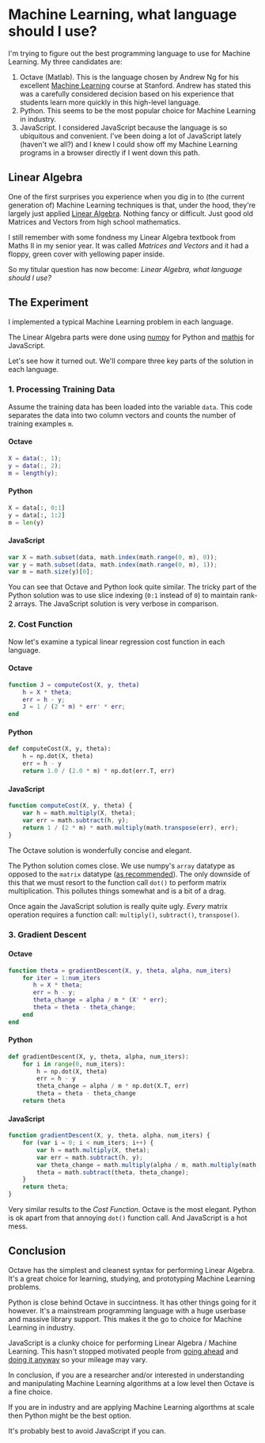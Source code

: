 # Machine Learning, what language should I use?

I'm trying to figure out the best programming language to use for Machine Learning. My three candidates are:

1. Octave (Matlab). This is the language chosen by Andrew Ng for his excellent [Machine Learning](https://www.coursera.org/learn/machine-learning) course at Stanford. Andrew has stated this was a carefully considered decision based on his experience that students learn more quickly in this high-level language.
1. Python. This seems to be the most popular choice for Machine Learning in industry.
1. JavaScript. I considered JavaScript because the language is so ubiquitous and convenient. I've been doing a lot of JavaScript lately (haven't we all?) and I knew I could show off my Machine Learning programs in a browser directly if I went down this path.

## Linear Algebra

One of the first surprises you experience when you dig in to (the current generation of) Machine Learning techniques is that, under the hood, they're largely just applied [Linear Algebra](https://en.wikipedia.org/wiki/Linear_algebra). Nothing fancy or difficult. Just good old Matrices and Vectors from high school mathematics.

I still remember with some fondness my Linear Algebra textbook from Maths II in my senior year. It was called _Matrices and Vectors_ and it had a floppy, green cover with yellowing paper inside.

So my titular question has now become: _Linear Algebra, what language should I use?_

## The Experiment

I implemented a typical Machine Learning problem in each language.

The Linear Algebra parts were done using [numpy](http://www.numpy.org/) for Python and [mathjs](http://mathjs.org/) for JavaScript.

Let's see how it turned out. We'll compare three key parts of the solution in each language.

### 1. Processing Training Data

Assume the training data has been loaded into the variable `data`. This code separates the data into two column vectors and counts the number of training examples `m`.

#### Octave

```matlab
X = data(:, 1);
y = data(:, 2);
m = length(y);
```

#### Python

```python
X = data[:, 0:1]
y = data[:, 1:2]
m = len(y)
```

#### JavaScript

```javascript
var X = math.subset(data, math.index(math.range(0, m), 0));
var y = math.subset(data, math.index(math.range(0, m), 1));
var m = math.size(y)[0];
```

You can see that Octave and Python look quite similar. The tricky part of the Python solution was to use slice indexing (`0:1` instead of `0`) to maintain rank-2 arrays. The JavaScript solution is very verbose in comparison.

### 2. Cost Function

Now let's examine a typical linear regression cost function in each language.

#### Octave

```matlab
function J = computeCost(X, y, theta)
    h = X * theta;
    err = h - y;
    J = 1 / (2 * m) * err' * err;
end
```

#### Python

```python
def computeCost(X, y, theta):
    h = np.dot(X, theta)
    err = h - y
    return 1.0 / (2.0 * m) * np.dot(err.T, err)
```

#### JavaScript

```javascript
function computeCost(X, y, theta) {
    var h = math.multiply(X, theta);
    var err = math.subtract(h, y);
    return 1 / (2 * m) * math.multiply(math.transpose(err), err);
}
```

The Octave solution is wonderfully concise and elegant.

The Python solution comes close. We use numpy's `array` datatype as opposed to the `matrix` datatype ([as recommended](http://scipy.github.io/old-wiki/pages/NumPy_for_Matlab_Users#A.27array.27_or_.27matrix.27.3F_Which_should_I_use.3F)). The only downside of this that we must resort to the function call `dot()` to perform matrix multiplication. This pollutes things somewhat and is a bit of a drag.

Once again the JavaScript solution is really quite ugly. _Every_ matrix operation requires a function call: `multiply()`, `subtract()`, `transpose()`.

### 3. Gradient Descent

#### Octave

```matlab
function theta = gradientDescent(X, y, theta, alpha, num_iters)
    for iter = 1:num_iters
	   h = X * theta;
	   err = h - y;
	   theta_change = alpha / m * (X' * err);
	   theta = theta - theta_change;
    end
end
```

#### Python

```python
def gradientDescent(X, y, theta, alpha, num_iters):
    for i in range(0, num_iters):
        h = np.dot(X, theta)
        err = h - y
        theta_change = alpha / m * np.dot(X.T, err)
        theta = theta - theta_change
    return theta
```

#### JavaScript

```javascript
function gradientDescent(X, y, theta, alpha, num_iters) {
    for (var i = 0; i < num_iters; i++) {
        var h = math.multiply(X, theta);
        var err = math.subtract(h, y);
        var theta_change = math.multiply(alpha / m, math.multiply(math.transpose(X), err));
        theta = math.subtract(theta, theta_change);
    }
    return theta;
}
```

Very similar results to the _Cost Function_. Octave is the most elegant. Python is ok apart from that annoying `dot()` function call. And JavaScript is a hot mess.

## Conclusion

Octave has the simplest and cleanest syntax for performing Linear Algebra. It's a great choice for learning, studying, and prototyping Machine Learning problems.

Python is close behind Octave in succintness. It has other things going for it however. It's a mainstream programming language with a huge userbase and massive library support. This makes it the go to choice for Machine Learning in industry.

JavaScript is a clunky choice for performing Linear Algebra / Machine Learning. This hasn't stopped motivated people from [going ahead](https://cs.stanford.edu/people/karpathy/convnetjs/) and [doing it anyway](https://deeplearnjs.org/) so your mileage may vary.

In conclusion, if you are a researcher and/or interested in understanding and manipulating Machine Learning algorithms at a low level then Octave is a fine choice.

If you are in industry and are applying Machine Learning algorthms at scale then Python might be the best option.

It's probably best to avoid JavaScript if you can.
